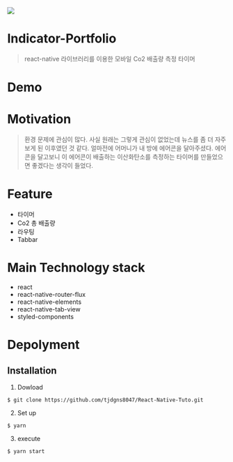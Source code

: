 <img src='https://www.aytech.ca/wp-content/uploads/2017/03/reactnative.png'>

Indicator-Portfolio
===

> react-native 라이브러리를 이용한 모바일 Co2 배출량 측정 타이머

Demo
===
Motivation
===

> 환경 문제에 관심이 많다. 사실 원래는 그렇게 관심이 없었는데 뉴스를 좀 더 자주 보게 된 이후였던 것 같다. 얼마전에 어머니가 내 방에 에어콘을 달아주셨다. 에어콘을 달고보니 이 에어콘이 배출하는 이산화탄소를 측정하는 타이머를 만들었으면 좋겠다는 생각이 들었다.

Feature
===

* 타이머
* Co2 총 배출량
* 라우팅
* Tabbar


Main Technology stack
===

* react
* react-native-router-flux
* react-native-elements
* react-native-tab-view
* styled-components

Depolyment
===
Installation
---
1. Dowload
```
$ git clone https://github.com/tjdgns8047/React-Native-Tuto.git
```
2. Set up
```
$ yarn
```
3. execute
```
$ yarn start
```